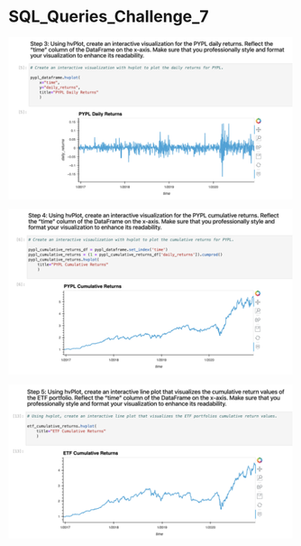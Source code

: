 # SQL_Queries_Challenge_7

![](images/PYPL_daily_returns.png)

![](images/PYPL_cumulative_returns.png)

![](images/ETF_cumulative_returns.png)
